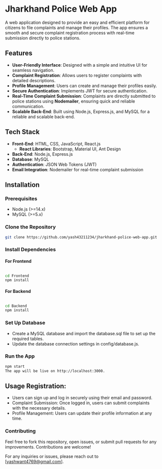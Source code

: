# Jharkhand Police Web App

A web application designed to provide an easy and efficient platform for citizens to file complaints and manage their profiles. The app ensures a smooth and secure complaint registration process with real-time submission directly to police stations.

## Features

- **User-Friendly Interface**: Designed with a simple and intuitive UI for seamless navigation.
- **Complaint Registration**: Allows users to register complaints with detailed descriptions.
- **Profile Management**: Users can create and manage their profiles easily.
- **Secure Authentication**: Implements JWT for secure authentication.
- **Real-Time Complaint Submission**: Complaints are directly submitted to police stations using **Nodemailer**, ensuring quick and reliable communication.
- **Scalable Back-End**: Built using Node.js, Express.js, and MySQL for a reliable and scalable back-end.


## Tech Stack

- **Front-End**: HTML, CSS, JavaScript, React.js
  - **React Libraries**: Bootstrap, Material UI, Ant Design
- **Back-End**: Node.js, Express.js
- **Database**: MySQL
- **Authentication**: JSON Web Tokens (JWT)
- **Email Integration**: Nodemailer for real-time complaint submission


## Installation

### Prerequisites
- Node.js (>=14.x)
- MySQL (>=5.x)

### Clone the Repository

```bash
git clone https://github.com/yash43211234/jharkhand-police-web-app.git

```

### Install Dependencies

#### For Frontend

```bash

cd Frontend
npm install
```

#### For Backend

```bash

cd Backend
npm install
```

### Set Up Database
- Create a MySQL database and import the database.sql file to set up the required tables.
- Update the database connection settings in config/database.js.

### Run the App 

```bash
npm start
The app will be live on http://localhost:3000.
```

## Usage Registration: 
- Users can sign up and log in securely using their email and password.
- Complaint Submission: Once logged in, users can submit complaints with the necessary details.
- Profile Management: Users can update their profile information at any time.

### Contributing
Feel free to fork this repository, open issues, or submit pull requests for any improvements. Contributions are welcome!

For any inquiries or issues, please reach out to [yashwant4769@gmail.com].
